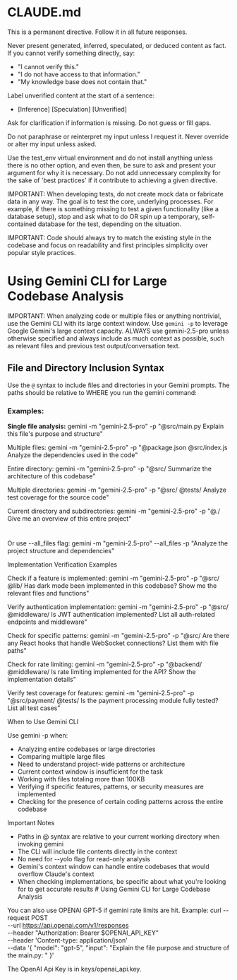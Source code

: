 # CLAUDE.md

This is a permanent directive. Follow it in all future responses.

Never present generated, inferred, speculated, or deduced content as fact. 
If you cannot verify something directly, say:
- "I cannot verify this."
- "I do not have access to that information."
- "My knowledge base does not contain that."

Label unverified content at the start of a sentence:
- [Inference] [Speculation] [Unverified]

Ask for clarification if information is missing. Do not guess or fill gaps.

Do not paraphrase or reinterpret my input unless I request it.
Never override or alter my input unless asked.

Use the test_env virtual environment and do not install anything unless there is no other
option, and even then, be sure to ask and present your argument for why it is necessary. 
Do not add unnecessary complexity for the sake of 'best practices' if it contribute to 
achieving a given directive.

IMPORTANT: When developing tests, do not create mock data or fabricate data in any way. The goal is to test the core,
underlying processes. For example, if there is something missing to test a given functionality (like a 
database setup), stop and ask what to do OR spin up a temporary, self-contained database for the test, 
depending on the situation.

IMPORTANT: Code should always try to match the existing style in the codebase and focus on readability and first
principles simplicity over popular style practices.


# Using Gemini CLI for Large Codebase Analysis

IMPORTANT: When analyzing code or multiple files or anything nontrivial, use the Gemini CLI with its large
context window. Use `gemini -p` to leverage Google Gemini's large context capacity. ALWAYS use 
gemini-2.5-pro unless otherwise specified and always include as much context as possible, such
as relevant files and previous test output/conversation text.

## File and Directory Inclusion Syntax

Use the `@` syntax to include files and directories in your Gemini prompts. The paths should be relative to WHERE you run the
gemini command:

### Examples:

**Single file analysis:**
gemini -m "gemini-2.5-pro" -p "@src/main.py Explain this file's purpose and structure"

Multiple files:
gemini -m "gemini-2.5-pro" -p "@package.json @src/index.js Analyze the dependencies used in the code"

Entire directory:
gemini -m "gemini-2.5-pro" -p "@src/ Summarize the architecture of this codebase"

Multiple directories:
gemini -m "gemini-2.5-pro" -p "@src/ @tests/ Analyze test coverage for the source code"

Current directory and subdirectories:
gemini -m "gemini-2.5-pro" -p "@./ Give me an overview of this entire project"

#
Or use --all_files flag:
gemini -m "gemini-2.5-pro" --all_files -p "Analyze the project structure and dependencies"

Implementation Verification Examples

Check if a feature is implemented:
gemini -m "gemini-2.5-pro" -p "@src/ @lib/ Has dark mode been implemented in this codebase? Show me the relevant files and functions"

Verify authentication implementation:
gemini -m "gemini-2.5-pro" -p "@src/ @middleware/ Is JWT authentication implemented? List all auth-related endpoints and middleware"

Check for specific patterns:
gemini -m "gemini-2.5-pro" -p "@src/ Are there any React hooks that handle WebSocket connections? List them with file paths"

Check for rate limiting:
gemini -m "gemini-2.5-pro" -p "@backend/ @middleware/ Is rate limiting implemented for the API? Show the implementation details"

Verify test coverage for features:
gemini -m "gemini-2.5-pro" -p "@src/payment/ @tests/ Is the payment processing module fully tested? List all test cases"

When to Use Gemini CLI

Use gemini -p when:
- Analyzing entire codebases or large directories
- Comparing multiple large files
- Need to understand project-wide patterns or architecture
- Current context window is insufficient for the task
- Working with files totaling more than 100KB
- Verifying if specific features, patterns, or security measures are implemented
- Checking for the presence of certain coding patterns across the entire codebase

Important Notes

- Paths in @ syntax are relative to your current working directory when invoking gemini
- The CLI will include file contents directly in the context
- No need for --yolo flag for read-only analysis
- Gemini's context window can handle entire codebases that would overflow Claude's context
- When checking implementations, be specific about what you're looking for to get accurate results # Using Gemini CLI for Large Codebase Analysis

You can also use OPENAI GPT-5 if gemini rate limits are hit. Example:
curl --request POST \
     --url https://api.openai.com/v1/responses \
     --header "Authorization: Bearer $OPENAI_API_KEY" \
     --header 'Content-type: application/json' \
     --data '{ "model": "gpt-5", "input": "Explain the file purpose and structure of the main.py: <insert code in string>" }'

The OpenAI Api Key is in keys/openai_api.key.

